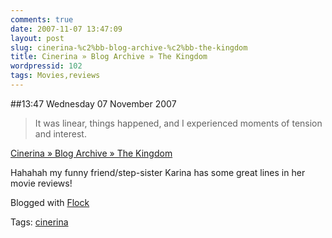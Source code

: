 ```yaml
---
comments: true
date: 2007-11-07 13:47:09
layout: post
slug: cinerina-%c2%bb-blog-archive-%c2%bb-the-kingdom
title: Cinerina » Blog Archive » The Kingdom
wordpressid: 102
tags: Movies,reviews
---
```


##13:47 Wednesday 07 November 2007

> It was linear, things happened, and I experienced moments of tension and interest.

[Cinerina » Blog Archive » The Kingdom](http://www.cinerina.com/reviews/the-kingdom/)



Hahahah my funny friend/step-sister Karina has some great lines in her movie reviews!

Blogged with [Flock](http://www.flock.com/blogged-with-flock)

Tags: [cinerina](http://technorati.com/tag/cinerina)
